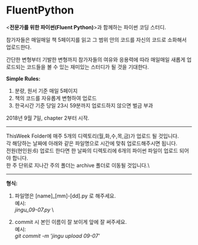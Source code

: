 # FluentPython
&lt;**전문가를 위한 파이썬(Fluent Python)**>과 함께하는 파이썬 코딩 스터디.

참가자들은 매일매일 책 5페이지를 읽고 그 범위 안의 코드를 자신의 코드로 소화해서 업로드한다.

간단한 변형부터 기발한 변형까지 참가자들의 여유와 응용력에 따라 매일매일 새롭게 업로드되는 코드들을 볼 수 있는 재미있는 스터디가 될 것을 기대한다.

**Simple Rules:**
1. 분량, 원서 기준 매일 5페이지
2. 책의 코드를 자유롭게 변형하여 업로드
3. 한국시간 기준 당일 23시 59분까지 업로드하지 않으면 벌금 부과

2018년 9월 7일, chapter 2부터 시작.

***
ThisWeek Folder에 매주 5개의 디렉토리(월,화,수,목,금)가 업로드 될 것입니다.\
각 해당하는 날짜에 아래와 같은 파일명으로 시간에 맞춰 업로드해주시면 됩니다.\
전원(현인원:6) 업로드 한다면 한 날짜의 디렉토리에 6개의 파이썬 파일이 업로드 되어야 합니다.\
한 주 단위로 지나간 주의 폴더는 archive 폴더로 이동될 것입니다.\

***
**형식:**
1. 파일명은 [name]_[mm]-[dd].py 로 해주세요.\
예시:\
_jingu_09-07.py_ \
  
2. commit 시 본인 이름이 잘 보이게 앞에 잘 써주세요.\
예시:\
_git commit -m 'jingu upload 09-07'_


